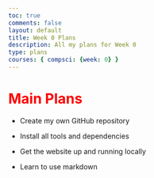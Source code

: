 ```yaml
---
toc: true
comments: false
layout: default
title: Week 0 Plans
description: All my plans for Week 0
type: plans
courses: { compsci: {week: 0} }
---
```


# <span style="color: red;">Main Plans</span>

- Create my own GitHub repository

- Install all tools and dependencies

- Get the website up and running locally

- Learn to use markdown